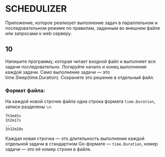 # SCHEDULIZER

Приложение, которое реализует выполнение задач в параллельном и последовательном режиме по правилам, заданным во внешнем файле или запросами к web серверу. 
## 10

Напишите программу, которая читает входной файл и выполняет все задачи последовательно. Логируйте начало и конец выполнения каждой задачи. Само выполнение задачи — это time.Sleep(time.Duration). Сохраните это решение в отдельный файл.
### Формат файла:
На каждой новой строчке файла одна строка формата `time.Duration`, записи разделены `\n`:
```text
7h3m45s
1h2m17s
...
3h32m20s
```
Каждая новая строчка — это длительность выполнения каждой отдельной задачи в стандартном Go-формате — `time.Duration`, номер задачи — это её номер строки в файле.
